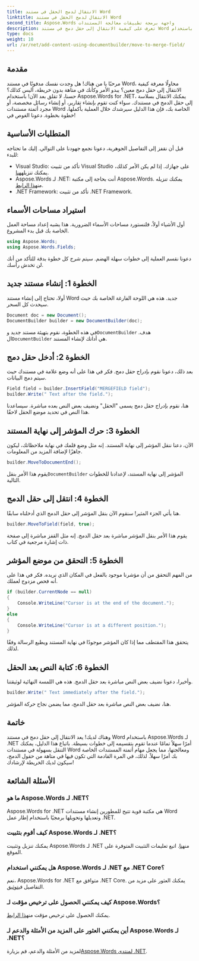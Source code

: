 ```yaml
---
title: الانتقال لدمج الحقل في مستند Word
linktitle: الانتقال لدمج الحقل في مستند Word
second_title: Aspose.Words واجهة برمجة تطبيقات معالجة المستندات
description: تعرف على كيفية الانتقال إلى حقل دمج في مستند Word باستخدام Aspose.Words for .NET من خلال دليلنا الشامل خطوة بخطوة. مثالي لمطوري .NET.
type: docs
weight: 10
url: /ar/net/add-content-using-documentbuilder/move-to-merge-field/
---
```

## مقدمة

مرحبًا يا من هناك! هل وجدت نفسك مدفونًا في مستند Word، محاولًا معرفة كيفية الانتقال إلى حقل دمج معين؟ يبدو الأمر وكأنك في متاهة بدون خريطة، أليس كذلك؟ حسنا، لا تقلق بعد الآن! باستخدام Aspose.Words for .NET، يمكنك الانتقال بسلاسة إلى حقل الدمج في مستندك. سواء كنت تقوم بإنشاء تقارير، أو إنشاء رسائل مخصصة، أو مجرد أتمتة مستندات Word الخاصة بك، فإن هذا الدليل سيرشدك خلال العملية بأكملها، خطوة بخطوة. دعونا الغوص في!

## المتطلبات الأساسية

قبل أن نقفز إلى التفاصيل الجوهرية، دعونا نجمع جهودنا على التوالي. إليك ما تحتاجه للبدء:

-  Visual Studio: تأكد من تثبيت Visual Studio على جهازك. إذا لم يكن الأمر كذلك، يمكنك تنزيله[هنا](https://visualstudio.microsoft.com/).
-  Aspose.Words لـ .NET: أنت بحاجة إلى مكتبة Aspose.Words. يمكنك تنزيله من[هذا الرابط](https://releases.aspose.com/words/net/).
- .NET Framework: تأكد من تثبيت .NET Framework.

## استيراد مساحات الأسماء

أول الأشياء أولاً، فلنستورد مساحات الأسماء الضرورية. هذا يشبه إعداد مساحة العمل الخاصة بك قبل بدء المشروع.

```csharp
using Aspose.Words;
using Aspose.Words.Fields;
```

دعونا نقسم العملية إلى خطوات سهلة الهضم. سيتم شرح كل خطوة بدقة للتأكد من أنك لن تخدش رأسك.

## الخطوة 1: إنشاء مستند جديد

أولا، تحتاج إلى إنشاء مستند Word جديد. هذه هي اللوحة الفارغة الخاصة بك حيث سيحدث كل السحر.

```csharp
Document doc = new Document();
DocumentBuilder builder = new DocumentBuilder(doc);
```

 في هذه الخطوة، نقوم بتهيئة مستند جديد و`DocumentBuilder` هدف. ال`DocumentBuilder` هي أداتك لإنشاء المستند.

## الخطوة 2: أدخل حقل دمج

بعد ذلك، دعونا نقوم بإدراج حقل دمج. فكر في هذا على أنه وضع علامة في مستندك حيث سيتم دمج البيانات.

```csharp
Field field = builder.InsertField("MERGEFIELD field");
builder.Write(" Text after the field.");
```

هنا، نقوم بإدراج حقل دمج يسمى "الحقل" ونضيف بعض النص بعده مباشرة. سيساعدنا هذا النص في تحديد موضع الحقل لاحقًا.

## الخطوة 3: حرك المؤشر إلى نهاية المستند

الآن، دعنا ننقل المؤشر إلى نهاية المستند. إنه مثل وضع قلمك في نهاية ملاحظاتك، ليكون جاهزًا لإضافة المزيد من المعلومات.

```csharp
builder.MoveToDocumentEnd();
```

 يقوم هذا الأمر بنقل`DocumentBuilder` المؤشر إلى نهاية المستند، لإعدادنا للخطوات التالية.

## الخطوة 4: انتقل إلى حقل الدمج

هنا يأتي الجزء المثير! سنقوم الآن بنقل المؤشر إلى حقل الدمج الذي أدخلناه سابقًا.

```csharp
builder.MoveToField(field, true);
```

يقوم هذا الأمر بنقل المؤشر مباشرة بعد حقل الدمج. إنه مثل القفز مباشرة إلى صفحة ذات إشارة مرجعية في كتاب.

## الخطوة 5: التحقق من موضع المؤشر

من المهم التحقق من أن مؤشرنا موجود بالفعل في المكان الذي نريده. فكر في هذا على أنه فحص مزدوج لعملك.

```csharp
if (builder.CurrentNode == null)
{
    Console.WriteLine("Cursor is at the end of the document.");
}
else
{
    Console.WriteLine("Cursor is at a different position.");
}
```

يتحقق هذا المقتطف مما إذا كان المؤشر موجودًا في نهاية المستند ويطبع الرسالة وفقًا لذلك.

## الخطوة 6: كتابة النص بعد الحقل

وأخيرا، دعونا نضيف بعض النص مباشرة بعد حقل الدمج. هذه هي اللمسة النهائية لوثيقتنا.

```csharp
builder.Write(" Text immediately after the field.");
```

هنا، نضيف بعض النص مباشرة بعد حقل الدمج، مما يضمن نجاح حركة المؤشر.

## خاتمة

وهناك لديك! يعد الانتقال إلى حقل دمج في مستند Word باستخدام Aspose.Words لـ .NET أمرًا سهلاً تمامًا عندما تقوم بتقسيمه إلى خطوات بسيطة. باتباع هذا الدليل، يمكنك التنقل بسهولة في مستندات Word ومعالجتها، مما يجعل مهام أتمتة المستندات الخاصة بك أمرًا سهلاً. لذلك، في المرة القادمة التي تكون فيها في متاهة من حقول الدمج، سيكون لديك الخريطة لإرشادك!

## الأسئلة الشائعة

### ما هو Aspose.Words لـ .NET؟
Aspose.Words for .NET هي مكتبة قوية تتيح للمطورين إنشاء مستندات Word وتعديلها وتحويلها برمجيًا باستخدام إطار عمل .NET.

### كيف أقوم بتثبيت Aspose.Words لـ .NET؟
 يمكنك تنزيل وتثبيت Aspose.Words لـ .NET من[هنا](https://releases.aspose.com/words/net/). اتبع تعليمات التثبيت المتوفرة على الموقع.

### هل يمكنني استخدام Aspose.Words لـ .NET مع .NET Core؟
 نعم، Aspose.Words for .NET متوافق مع .NET Core. يمكنك العثور على مزيد من التفاصيل في[توثيق](https://reference.aspose.com/words/net/).

### كيف يمكنني الحصول على ترخيص مؤقت لـ Aspose.Words؟
 يمكنك الحصول على ترخيص مؤقت من[هذا الرابط](https://purchase.aspose.com/temporary-license/).

### أين يمكنني العثور على المزيد من الأمثلة والدعم لـ Aspose.Words لـ .NET؟
 لمزيد من الأمثلة والدعم، قم بزيارة[Aspose.Words لمنتدى .NET](https://forum.aspose.com/c/words/8).